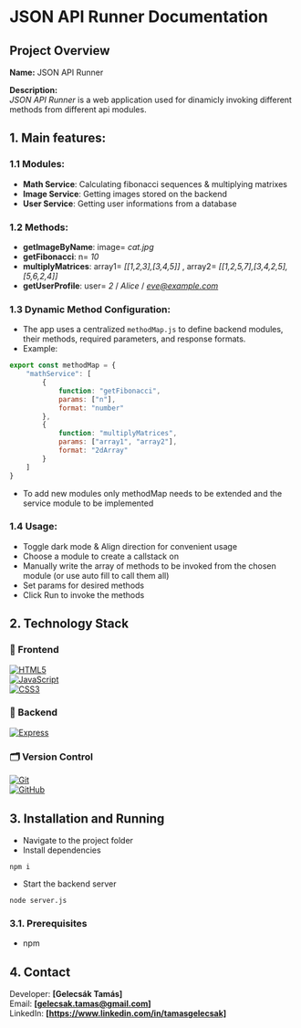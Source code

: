 # JSON API Runner Documentation

## Project Overview
**Name:** JSON API Runner  

**Description:**  
*JSON API Runner* is a web application used for dinamicly invoking different methods from different api modules.

##  1. Main features:
  ### 1.1 Modules:
-  **Math Service**: Calculating fibonacci sequences & multiplying matrixes
-  **Image Service**: Getting images stored on the backend
-  **User Service**: Getting user informations from a database

  ### 1.2 Methods:
-  **getImageByName**:  image= *cat.jpg*
-  **getFibonacci**:  n= *10*
-  **multiplyMatrices**:  array1= *[[1,2,3],[3,4,5]]* , array2= *[[1,2,5,7],[3,4,2,5],[5,6,2,4]]*
-  **getUserProfile**:  user= *2* / *Alice* / *eve@example.com*

  ### 1.3 Dynamic Method Configuration:
  -  The app uses a centralized `methodMap.js` to define backend modules, their methods, required parameters, and response formats.
  - Example:
```js
export const methodMap = {
    "mathService": [
        {
            function: "getFibonacci",
            params: ["n"],
            format: "number"
        },
        {
            function: "multiplyMatrices",
            params: ["array1", "array2"],
            format: "2dArray"
        }
    ]
}
```
  -  To add new modules only methodMap needs to be extended and the service module to be implemented

  ### 1.4 Usage:
  -  Toggle dark mode & Align direction for convenient usage
  -  Choose a module to create a callstack on
  -  Manually write the array of methods to be invoked from the chosen module (or use auto fill to call them all)
  -  Set params for desired methods
  -  Click Run to invoke the methods

##  2. Technology Stack
### 🚀 Frontend
[![HTML5](https://img.shields.io/badge/HTML5-E34F26?style=for-the-badge&logo=html5&logoColor=white)](https://developer.mozilla.org/en-US/docs/Web/HTML)  
[![JavaScript](https://img.shields.io/badge/JavaScript-F7DF1E?style=for-the-badge&logo=javascript&logoColor=black)](https://developer.mozilla.org/en-US/docs/Web/JavaScript)  
[![CSS3](https://img.shields.io/badge/CSS3-1572B6?style=for-the-badge&logo=css3&logoColor=white)](https://developer.mozilla.org/en-US/docs/Web/CSS)  

### 🔧 Backend
[![Express](https://img.shields.io/badge/Express.js-000000?style=for-the-badge&logo=express&logoColor=white)](https://expressjs.com/)

### 🗂️ Version Control
[![Git](https://img.shields.io/badge/Git-F05032?style=for-the-badge&logo=git&logoColor=white)](https://git-scm.com/)  
[![GitHub](https://img.shields.io/badge/GitHub-181717?style=for-the-badge&logo=github&logoColor=white)](https://github.com/)

 
## 3. Installation and Running
-  Navigate to the project folder
-  Install dependencies
```
npm i
```
-  Start the backend server
```
node server.js
```

### 3.1. Prerequisites
- npm


## 4. Contact
Developer: **[Gelecsák Tamás]**  
Email: **[gelecsak.tamas@gmail.com]**  
LinkedIn: **[https://www.linkedin.com/in/tamasgelecsak]**
